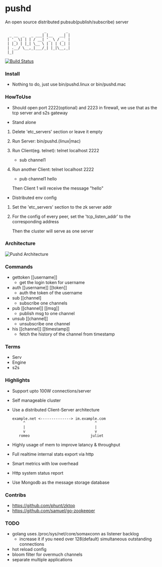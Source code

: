 pushd
====================
An open source distributed pubsub(publish/subscribe) server

	                  _         _ 
	  _ __  _   _ ___| |__   __| |
	 | '_ \| | | / __| '_ \ / _` |
	 | |_) | |_| \__ \ | | | (_| |
	 | .__/ \__,_|___/_| |_|\__,_|
	 |_|                                       

[![Build Status](https://travis-ci.org/nicholaskh/pushd.svg?branch=master)](https://travis-ci.org/nicholaskh/pushd)

### Install

*	Nothing to do, just use bin/pushd.linux or bin/pushd.mac

### HowToUse

*   Should open port 2222(optional) and 2223 in firewall, we use that as the tcp server and s2s gateway

*	Stand alone
1.  Delete 'etc_servers' section or leave it empty
2.	Run Server: bin/pushd.(linux|mac)
3.	Run Client(eg. telnet): telnet localhost 2222
	- sub channel1
4.	Run another Client: telnet localhost 2222
	- pub channel1 hello

	Then Client 1 will receive the message "hello"
	
*	Distributed env config
1.	Set the 'etc_servers' section to the zk server addr
2.	For the config of every peer, set the 'tcp_listen_addr' to the corresponding address

	Then the cluster will serve as one server
	
### Architecture
![Pushd Architecture](https://raw.githubusercontent.com/nicholaskh/pushd/master/doc/Architecture.png)

### Commands

*	gettoken [[username]]
	- get the login token for username
*	auth [[username]] [[token]]
	- auth the token of the username
*	sub [[channel]
	- subscribe one channels
*	pub [[channel]] [[msg]]
	- publish msg to one channel
*	unsub [[channel]]
	- unsubscribe one channel
*   his [[channel]] [[timestamp]]
    - fetch the history of the channel from timestamp


### Terms

*	Serv
*	Engine
*	s2s

### Highlights

*   Support upto 100W connections/server
*   Self manageable cluster
*	Use a distributed Client-Server architecture
		
		example.net <--------------> im.example.com
		     ^                                ^
		     |                                |
		     v                                v
		   romeo                            juliet
*   Highly usage of mem to improve latancy & throughput
*   Full realtime internal stats export via http
*   Smart metrics with low overhead
*   Http system status report
*   Use Mongodb as the message storage database
	
### Contribs

*   https://github.com/phunt/zktop
*   https://github.com/samuel/go-zookeeper

### TODO

*   golang uses /proc/sys/net/core/somaxconn as listener backlog
    - increase it if you need over 128(default) simultaneous outstanding connections
*   hot reload config
*   bloom filter for overmuch channels
*	separate multiple applications

